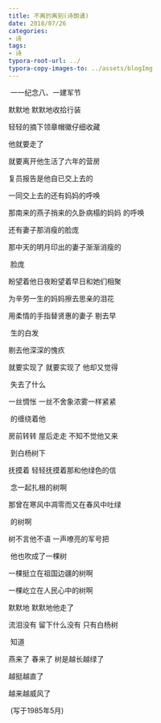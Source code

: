 ```yaml
---
title: 不离的离别(诗朗诵)
date: 2018/07/26
categories: 
- 诗 
tags: 
- 诗
typora-root-url: ../
typora-copy-images-to: ../assets/blogImg
---
```


​               一一纪念八、一建军节



默默地 默默地收拾行装

轻轻的摘下领章帽徽仔细收藏

他就要走了

就要离开他生活了六年的营房



复员报告是他自已交上去的

一同交上去的还有妈妈的呼唤 

那南来的燕子捎来的久卧病榻的妈妈                         的呼唤

还有妻子那消瘦的脸庞

那中天的明月印出的妻子渐渐消瘦的         

​         脸庞



盼望着他日夜盼望着早日和她们相聚

为辛劳一生的妈妈擦去思亲的泪花

用柔情的手指替贤惠的妻子 剔去早

​       生的白发     

剔去他深深的愧疚



就要实现了 就要实现了 他却又觉得

​       失去了什么

一丝惆怅 一丝不舍象浓雾一样紧紧

​       的缠绕着他



房前转转 屋后走走 不知不觉他又来

​       到白杨树下

抚摸着 轻轻抚摸着那和他绿色的信

​       念一起扎根的树啊

那曾在寒风中凋零而又在春风中吐绿

​       的树啊

树不言他不语 一声嘹亮的军号把

​      他也吹成了一棵树

一棵挺立在祖国边疆的树啊

一棵屹立在人民心中的树啊



默默地 默默地他走了

流泪没有 留下什么没有 只有白杨树

​        知道



燕来了 春来了 树是越长越绿了

越挺越直了

越来越威风了

​                    (写于1985年5月)
